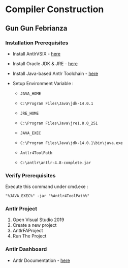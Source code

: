 # Compiler Construction

## Gun Gun Febrianza

### Installation Prerequisites

- Install AntlrVSIX - [here](https://marketplace.visualstudio.com/items?itemName=KenDomino.AntlrVSIX)

- Install Oracle JDK & JRE - [here](https://www.oracle.com/technetwork/java/javase/downloads/index.html)

- Install Java-based Antlr Toolchain - [here](https://www.antlr.org/download/antlr-4.8-complete.jar)

- Setup Environment Variable :

  - ```
    JAVA_HOME
    ```

  - ```
    C:\Program Files\Java\jdk-14.0.1
    ```

  - ```
    JRE_HOME
    ```

  - ```
    C:\Program Files\Java\jre1.8.0_251
    ```

  - ```
    JAVA_EXEC
    ```

  - ```
    C:\Program Files\Java\jdk-14.0.1\bin\java.exe
    ```

  - ```
    Antlr4ToolPath
    ```

  - ```
    C:\antlr\antlr-4.8-complete.jar
    ```

### Verify Prerequisites

Execute this command under cmd.exe :

```
"%JAVA_EXEC%" -jar "%Antlr4ToolPath%" 
```

### Antlr Project

1. Open Visual Studio 2019
2. Create a new project
3. AntlrFAProject
4. Run The Project

### Antlr Dashboard

- Antlr Documentation - [here](https://github.com/antlr/antlr4/blob/4.8/doc/index.md)